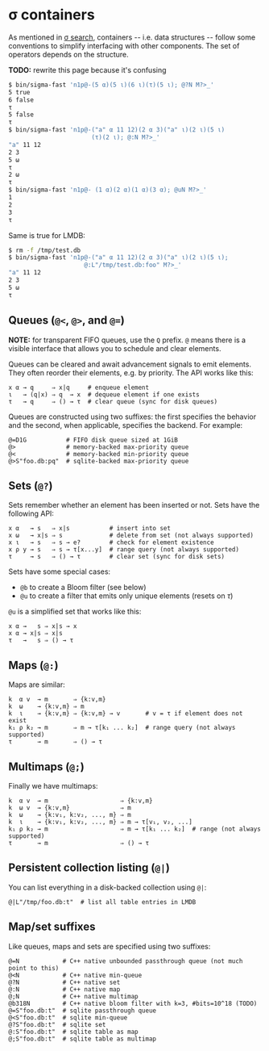 # σ containers
As mentioned in [σ search](sigma-search.md), containers -- i.e. data structures -- follow some conventions to simplify interfacing with other components. The set of operators depends on the structure.

**TODO:** rewrite this page because it's confusing


```bash
$ bin/sigma-fast 'n1p@-(5 α)(5 ι)(6 ι)(τ)(5 ι); @?N M?>_'
5 true
6 false
τ
5 false
τ
$ bin/sigma-fast 'n1p@-("a" α 11 12)(2 α 3)("a" ι)(2 ι)(5 ι)
                       (τ)(2 ι); @:N M?>_'
"a" 11 12
2 3
5 ω
τ
2 ω
τ
$ bin/sigma-fast 'n1p@- (1 α)(2 α)(1 α)(3 α); @uN M?>_'
1
2
3
τ
```

Same is true for LMDB:

```bash
$ rm -f /tmp/test.db
$ bin/sigma-fast 'n1p@-("a" α 11 12)(2 α 3)("a" ι)(2 ι)(5 ι);
                     @:L"/tmp/test.db:foo" M?>_'
"a" 11 12
2 3
5 ω
τ
```


## Queues (`@<`, `@>`, and `@=`)
**NOTE:** for transparent FIFO queues, use the `Q` prefix. `@` means there is a visible interface that allows you to schedule and clear elements.

Queues can be cleared and await advancement signals to emit elements. They often reorder their elements, e.g. by priority. The API works like this:

```
x α → q     ⇒ x|q     # enqueue element
ι   → (q|x) ⇒ q  → x  # dequeue element if one exists
τ   → q     ⇒ () → τ  # clear queue (sync for disk queues)
```

Queues are constructed using two suffixes: the first specifies the behavior and the second, when applicable, specifies the backend. For example:

```
@=D1G           # FIFO disk queue sized at 1GiB
@>              # memory-backed max-priority queue
@<              # memory-backed min-priority queue
@>S"foo.db:pq"  # sqlite-backed max-priority queue
```


## Sets (`@?`)
Sets remember whether an element has been inserted or not. Sets have the following API:

```
x α   → s   ⇒ x|s           # insert into set
x ω   → x|s ⇒ s             # delete from set (not always supported)
x ι   → s   ⇒ s → e?        # check for element existence
x ρ y → s   ⇒ s → τ[x...y]  # range query (not always supported)
τ     → s   ⇒ () → τ        # clear set (sync for disk sets)
```

Sets have some special cases:

+ `@b` to create a Bloom filter (see below)
+ `@u` to create a filter that emits only unique elements (resets on _τ_)

`@u` is a simplified set that works like this:

```
x α →   s ⇒ x|s → x
x α → x|s ⇒ x|s
τ   →   s ⇒ () → τ
```


## Maps (`@:`)
Maps are similar:

```
k  α v  → m       ⇒ {k:v,m}
k  ω    → {k:v,m} ⇒ m
k  ι    → {k:v,m} ⇒ {k:v,m} → v       # v = τ if element does not exist
k₁ ρ k₂ → m       ⇒ m → τ[k₁ ... k₂]  # range query (not always supported)
τ       → m       ⇒ () → τ
```


## Multimaps (`@;`)
Finally we have multimaps:

```
k  α v  → m                    ⇒ {k:v,m}
k  ω v  → {k:v,m}              ⇒ m
k  ω    → {k:v₁, k:v₂, ..., m} ⇒ m
k  ι    → {k:v₁, k:v₂, ..., m} ⇒ m → τ[v₁, v₂, ...]
k₁ ρ k₂ → m                    ⇒ m → τ[k₁ ... k₂]  # range (not always supported)
τ       → m                    ⇒ () → τ
```


## Persistent collection listing (`@|`)
You can list everything in a disk-backed collection using `@|`:

```
@|L"/tmp/foo.db:t"  # list all table entries in LMDB
```


## Map/set suffixes
Like queues, maps and sets are specified using two suffixes:

```
@=N            # C++ native unbounded passthrough queue (not much point to this)
@<N            # C++ native min-queue
@?N            # C++ native set
@:N            # C++ native map
@;N            # C++ native multimap
@b318N         # C++ native bloom filter with k=3, #bits=10^18 (TODO)
@=S"foo.db:t"  # sqlite passthrough queue
@<S"foo.db:t"  # sqlite min-queue
@?S"foo.db:t"  # sqlite set
@:S"foo.db:t"  # sqlite table as map
@;S"foo.db:t"  # sqlite table as multimap
```
